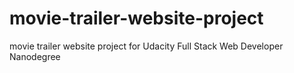 # movie-trailer-website-project
movie trailer website project for Udacity Full Stack Web Developer Nanodegree
